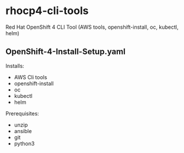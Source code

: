 # rhocp4-cli-tools
Red Hat OpenShift 4 CLI Tool (AWS tools, openshift-install, oc, kubectl, helm)

## OpenShift-4-Install-Setup.yaml

Installs:

- AWS Cli tools
- openshift-install
- oc
- kubectl
- helm

Prerequisites:

- unzip
- ansible
- git
- python3

